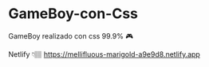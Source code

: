# GameBoy-con-Css
GameBoy realizado con css 99.9% 🎮

Netlify 👇🏽
https://mellifluous-marigold-a9e9d8.netlify.app


